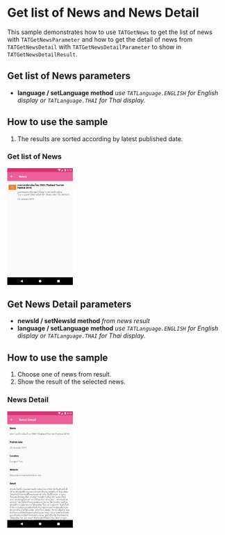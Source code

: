 # Get list of News and News Detail <a name="News"></a>

This sample demonstrates how to use `TATGetNews` to get the list of news with `TATGetNewsParameter` and how to get the detail of news from `TATGetNewsDetail` with `TATGetNewsDetailParameter` to show in `TATGetNewsDetailResult`.

## Get list of News parameters
 * **language / setLanguage method** *use `TATLanguage.ENGLISH` for English display or `TATLanguage.THAI` for Thai display.*

## How to use the sample
 1. The results are sorted according by latest published date.

### Get list of News
<img src="GetNews_android.png" width="30%">

## Get News Detail parameters
 * **newsId / setNewsId method** *from news result*
 * **language / setLanguage method** *use `TATLanguage.ENGLISH` for English display or `TATLanguage.THAI` for Thai display.*

## How to use the sample
 1. Choose one of news from result.
 2. Show the result of the selected news.

### News Detail
<img src="NewsDetail_android.png" width="30%">

